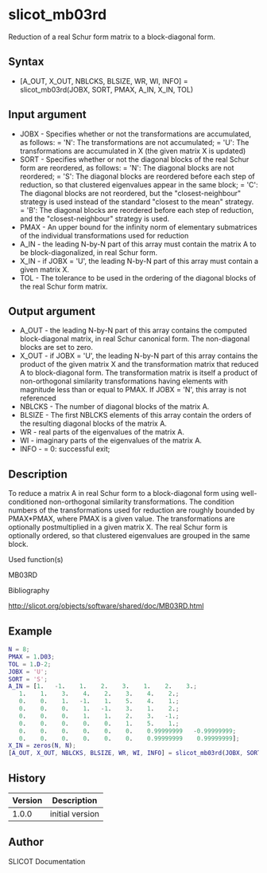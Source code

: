 

# slicot_mb03rd

Reduction of a real Schur form matrix to a block-diagonal form.

## Syntax

- [A_OUT, X_OUT, NBLCKS, BLSIZE, WR, WI, INFO] = slicot_mb03rd(JOBX, SORT, PMAX, A_IN, X_IN, TOL)

## Input argument

 - JOBX - Specifies whether or not the transformations are accumulated, as follows: = 'N':  The transformations are not accumulated; = 'U':  The transformations are accumulated in X (the given matrix X is updated)
 - SORT - Specifies whether or not the diagonal blocks of the real Schur form are reordered, as follows: = 'N':  The diagonal blocks are not reordered; = 'S':  The diagonal blocks are reordered before each step of reduction, so that clustered eigenvalues appear in the same block; = 'C':  The diagonal blocks are not reordered, but the "closest-neighbour" strategy is used instead of the standard "closest to the mean" strategy. = 'B':  The diagonal blocks are reordered before each step of reduction, and the "closest-neighbour" strategy is used.
 - PMAX - An upper bound for the infinity norm of elementary submatrices of the individual transformations used for reduction
 - A_IN - the leading N-by-N part of this array must contain the matrix A to be block-diagonalized, in real Schur form.
 - X_IN - if JOBX = 'U', the leading N-by-N part of this array must contain a given matrix X.
 - TOL - The tolerance to be used in the ordering of the diagonal blocks of the real Schur form matrix.

## Output argument

 - A_OUT - the leading N-by-N part of this array contains the computed block-diagonal matrix, in real Schur canonical form. The non-diagonal blocks are set to zero.
 - X_OUT - if JOBX = 'U', the leading N-by-N part of this array contains the product of the given matrix X and the transformation matrix that reduced A to block-diagonal form. The transformation matrix is itself a product of non-orthogonal similarity transformations having elements with magnitude less than or equal to PMAX. If JOBX = 'N', this array is not referenced
 - NBLCKS - The number of diagonal blocks of the matrix A.
 - BLSIZE - The first NBLCKS elements of this array contain the orders of the resulting diagonal blocks of the matrix A.
 - WR - real parts of the eigenvalues of the matrix A.
 - WI - imaginary parts of the eigenvalues of the matrix A.
 - INFO - = 0:  successful exit;

## Description


  <p>To reduce a matrix A in real Schur form to a block-diagonal form using well-conditioned non-orthogonal similarity transformations. The condition numbers of the transformations used for reduction are roughly bounded by PMAX*PMAX, where PMAX is a given value. The transformations are optionally postmultiplied in a given matrix X. The real Schur form is optionally ordered, so that clustered eigenvalues are grouped in the same block.</p>


Used function(s)

MB03RD

Bibliography

http://slicot.org/objects/software/shared/doc/MB03RD.html

## Example

```matlab
N = 8;
PMAX = 1.D03;
TOL = 1.D-2;
JOBX = 'U';
SORT = 'S';
A_IN = [1.   -1.    1.    2.    3.    1.    2.    3.;
   1.    1.    3.    4.    2.    3.    4.    2.;
   0.    0.    1.   -1.    1.    5.    4.    1.;
   0.    0.    0.    1.   -1.    3.    1.    2.;
   0.    0.    0.    1.    1.    2.    3.   -1.;
   0.    0.    0.    0.    0.    1.    5.    1.;
   0.    0.    0.    0.    0.    0.    0.99999999   -0.99999999;
   0.    0.    0.    0.    0.    0.    0.99999999    0.99999999];
X_IN = zeros(N, N);
[A_OUT, X_OUT, NBLCKS, BLSIZE, WR, WI, INFO] = slicot_mb03rd(JOBX, SORT, PMAX, A_IN, X_IN, TOL)
```

## History

|Version|Description|
|------|------|
|1.0.0|initial version|


## Author

SLICOT Documentation



